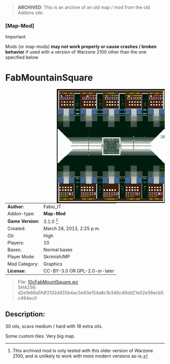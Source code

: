 > **ARCHIVED**: This is an archive of an old map / mod from the old Addons site.

### [Map-Mod]

> [!IMPORTANT]
> Mods (or map-mods) **may not work properly or cause crashes / broken behavior** if used with a version of Warzone 2100 other than the one specified below

# FabMountainSquare

<img src="./preview.jpg" align="right" />

| | |
| - | - |
| __Author:__ | Fabio_IT |
| Addon-type: | __Map-Mod__ |
| __Game Version:__ | 3.1.0 [^1] |
| Created: | March 28, 2013, 2:25 p.m. |
| Oil: | High |
| Players: | 10 |
| Bases: | Normal bases |
| Player Mode: | Skrimish/MP |
| Mod Category: | Graphics |
| __License:__ | CC-BY-3.0 OR GPL-2.0-or-later |

> File: [10cFabMountSquare.wz](https://github.com/Warzone2100/old-addons-site/raw/main/assets/17/10cFabMountSquare.wz)  
> SHA256: d2e1b69a5fdf2102d455b4ac5e93e154a8c1b346c49dd21e02e58ecb5c494ec0

## Description:

30 oils,  scavs medium / hard with 18 extra oils.

Some custom tiles.  Very big map.

[^1]: This archived mod is only tested with this older version of Warzone 2100, and is unlikely to work with more modern versions as-is.
